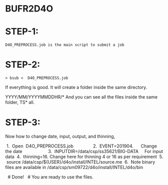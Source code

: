 # BUFR2D4O
# STEP-1: 
    D4O_PREPROCESS.job is the main script to submit a job

# STEP-2:
    > bsub <  D4O_PREPROCESS.job
 If everything is good. It will create a folder inside the same directory.

 YYYY/MM/YYYYMMDDHR/*
   And you can see all the files inside the same folder, TS* all.
   
# STEP-3:

Now how to change date, input, output, and thinning, 

 1.  Open  D4O_PREPROCESS.job              
 2.  EVENT=201904.        Change the date                   
 3.  INPUTDIR=/data/csp/ss35621/BIG-DATA     For input data
 4.  thinning=16. Change here for thinning 4 or 16 as per requirement
 5.  source /data/csp/${USER}/d4o/install/INTEL/source.me 
 6.  Note binary files are available in /data/csp/sm09722/d4o/install/INTEL/d4o/bin



  # Done!
  # You are ready to use the files.
